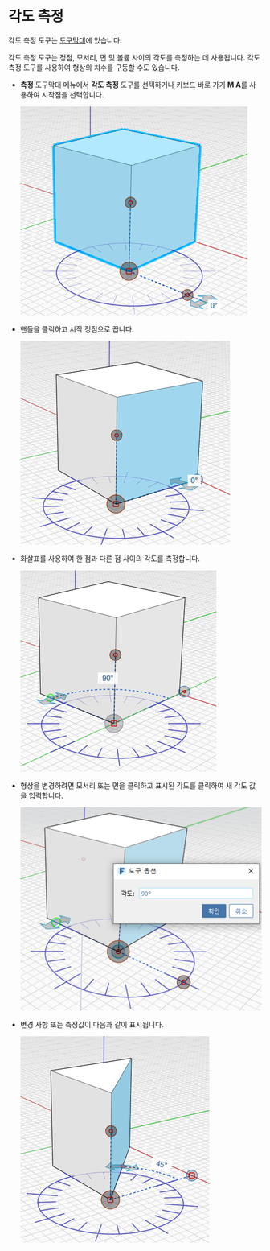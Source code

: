 # 각도 측정

각도 측정 도구는 [도구막대](../formit-introduction/tool-bars.md)에 있습니다.

각도 측정 도구는 정점, 모서리, 면 및 볼륨 사이의 각도를 측정하는 데 사용됩니다. 각도 측정 도구를 사용하여 형상의 치수를 구동할 수도 있습니다.

* **측정** 도구막대 메뉴에서 **각도 측정** 도구를 선택하거나 키보드 바로 가기 **M A**를 사용하여 시작점을 선택합니다.

   ![](../.gitbook/assets/measure-angle.png)

* 핸들을 클릭하고 시작 정점으로 끕니다.

   ![](../.gitbook/assets/measure-angle2.png)

* 화살표를 사용하여 한 점과 다른 점 사이의 각도를 측정합니다.

   ![](../.gitbook/assets/measure-angle4.png)

* 형상을 변경하려면 모서리 또는 면을 클릭하고 표시된 각도를 클릭하여 새 각도 값을 입력합니다.

   ![](../.gitbook/assets/measure-angle3.png)

* 변경 사항 또는 측정값이 다음과 같이 표시됩니다.

   ![](../.gitbook/assets/measure-angle5.png)

